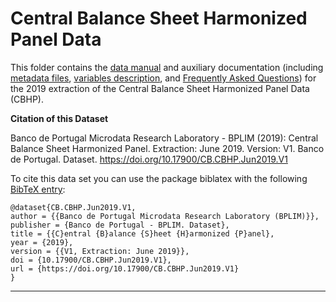 # Central Balance Sheet Harmonized Panel Data


 This folder contains the [data manual](https://github.com/BPLIM/Manuals/blob/master/Data/CBHP/JUN19/CBHP_manual_JUN2019.pdf) and auxiliary documentation (including [metadata files](https://github.com/BPLIM/Manuals/tree/master/Data/CBHP/JUN19/aux_files/describe_dataset), [variables description](https://github.com/BPLIM/Manuals/tree/master/Data/CBHP/JUN19/aux_files/variables_description), and [Frequently Asked Questions](https://github.com/BPLIM/Manuals/blob/master/Data/CBHP/JUN19/aux_files/faq/CBHP_faq.md)) for the 2019 extraction of the Central Balance Sheet Harmonized Panel Data (CBHP).



**Citation of this Dataset**

Banco de Portugal Microdata Research Laboratory - BPLIM (2019): Central Balance Sheet Harmonized Panel. Extraction: June 2019. Version: V1. Banco de Portugal. Dataset. https://doi.org/10.17900/CB.CBHP.Jun2019.V1


To cite this data set you can use the package biblatex with the following [BibTeX entry](https://github.com/BPLIM/Manuals/tree/master/Data/CBHP/JUN19/aux_files/bibtex/CBHP.bib):

```
@dataset{CB.CBHP.Jun2019.V1,
author = {{Banco de Portugal Microdata Research Laboratory (BPLIM)}},
publisher = {Banco de Portugal - BPLIM. Dataset},
title = {{C}entral {B}alance {S}heet {H}armonized {P}anel},
year = {2019},
version = {{V1, Extraction: June 2019}},
doi = {10.17900/CB.CBHP.Jun2019.V1},
url = {https://doi.org/10.17900/CB.CBHP.Jun2019.V1}
}
```

----------------------------------------------------------------------------------------------------------------------------------------------
